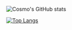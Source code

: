 ![Cosmo's GitHub stats](https://github-readme-stats.vercel.app/api?username=snortin&show_icons=true&theme=dark)

<!-- top languages -->
[![Top Langs](https://github-readme-stats.vercel.app/api/top-langs/?username=snortin&theme=dark)](https://github.com/anuraghazra/github-readme-stats)
